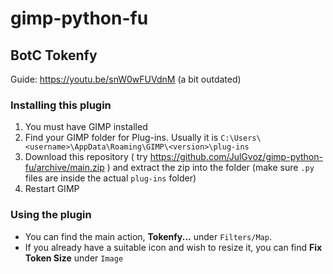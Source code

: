# gimp-python-fu

## BotC Tokenfy

Guide: https://youtu.be/snW0wFUVdnM (a bit outdated)

### Installing this plugin

1. You must have GIMP installed
2. Find your GIMP folder for Plug-ins. Usually it is `C:\Users\<username>\AppData\Roaming\GIMP\<version>\plug-ins`
3. Download this repository ( try https://github.com/JulGvoz/gimp-python-fu/archive/main.zip ) and extract the zip into the folder (make sure `.py` files are inside the actual `plug-ins` folder)
5. Restart GIMP

### Using the plugin

* You can find the main action, **Tokenfy...** under `Filters/Map`.
* If you already have a suitable icon and wish to resize it, you can find **Fix Token Size** under `Image`
